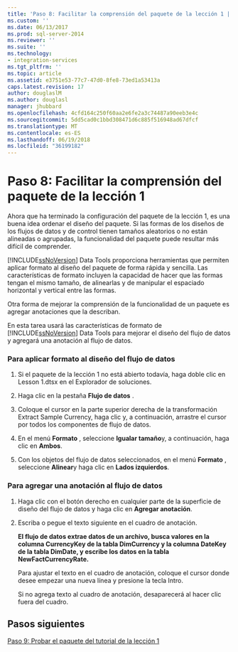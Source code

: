```yaml
---
title: 'Paso 8: Facilitar la comprensión del paquete de la lección 1 | Microsoft Docs'
ms.custom: ''
ms.date: 06/13/2017
ms.prod: sql-server-2014
ms.reviewer: ''
ms.suite: ''
ms.technology:
- integration-services
ms.tgt_pltfrm: ''
ms.topic: article
ms.assetid: e3751e53-77c7-47d0-8fe8-73ed1a53413a
caps.latest.revision: 17
author: douglaslM
ms.author: douglasl
manager: jhubbard
ms.openlocfilehash: 4cfd164c250f60aa2e6fe2a3c74487a90eeb3e4c
ms.sourcegitcommit: 5dd5cad0c1bbd308471d6c885f516948ad67dfcf
ms.translationtype: MT
ms.contentlocale: es-ES
ms.lasthandoff: 06/19/2018
ms.locfileid: "36199182"
---
```

# <a name="step-8-making-the-lesson-1-package-easier-to-understand"></a>Paso 8: Facilitar la comprensión del paquete de la lección 1
  Ahora que ha terminado la configuración del paquete de la lección 1, es una buena idea ordenar el diseño del paquete. Si las formas de los diseños de los flujos de datos y de control tienen tamaños aleatorios o no están alineadas o agrupadas, la funcionalidad del paquete puede resultar más difícil de comprender.  
  
 [!INCLUDE[ssNoVersion](../includes/ssnoversion-md.md)] Data Tools proporciona herramientas que permiten aplicar formato al diseño del paquete de forma rápida y sencilla. Las características de formato incluyen la capacidad de hacer que las formas tengan el mismo tamaño, de alinearlas y de manipular el espaciado horizontal y vertical entre las formas.  
  
 Otra forma de mejorar la comprensión de la funcionalidad de un paquete es agregar anotaciones que la describan.  
  
 En esta tarea usará las características de formato de [!INCLUDE[ssNoVersion](../includes/ssnoversion-md.md)] Data Tools para mejorar el diseño del flujo de datos y agregará una anotación al flujo de datos.  
  
### <a name="to-format-the-layout-of-the-data-flow"></a>Para aplicar formato al diseño del flujo de datos  
  
1.  Si el paquete de la lección 1 no está abierto todavía, haga doble clic en Lesson 1.dtsx en el Explorador de soluciones.  
  
2.  Haga clic en la pestaña **Flujo de datos** .  
  
3.  Coloque el cursor en la parte superior derecha de la transformación Extract Sample Currency, haga clic y, a continuación, arrastre el cursor por todos los componentes de flujo de datos.  
  
4.  En el menú **Formato** , seleccione **Igualar tamaño**y, a continuación, haga clic en **Ambos**.  
  
5.  Con los objetos del flujo de datos seleccionados, en el menú **Formato** , seleccione **Alinear**y haga clic en **Lados izquierdos**.  
  
### <a name="to-add-an-annotation-to-the-data-flow"></a>Para agregar una anotación al flujo de datos  
  
1.  Haga clic con el botón derecho en cualquier parte de la superficie de diseño del flujo de datos y haga clic en **Agregar anotación**.  
  
2.  Escriba o pegue el texto siguiente en el cuadro de anotación.  
  
     **El flujo de datos extrae datos de un archivo, busca valores en la columna CurrencyKey de la tabla DimCurrency y la columna DateKey de la tabla DimDate, y escribe los datos en la tabla NewFactCurrencyRate.**  
  
     Para ajustar el texto en el cuadro de anotación, coloque el cursor donde desee empezar una nueva línea y presione la tecla Intro.  
  
     Si no agrega texto al cuadro de anotación, desaparecerá al hacer clic fuera del cuadro.  
  
## <a name="next-steps"></a>Pasos siguientes  
 [Paso 9: Probar el paquete del tutorial de la lección 1](../integration-services/lesson-1-9-testing-the-lesson-1-tutorial-package.md)  
  
  